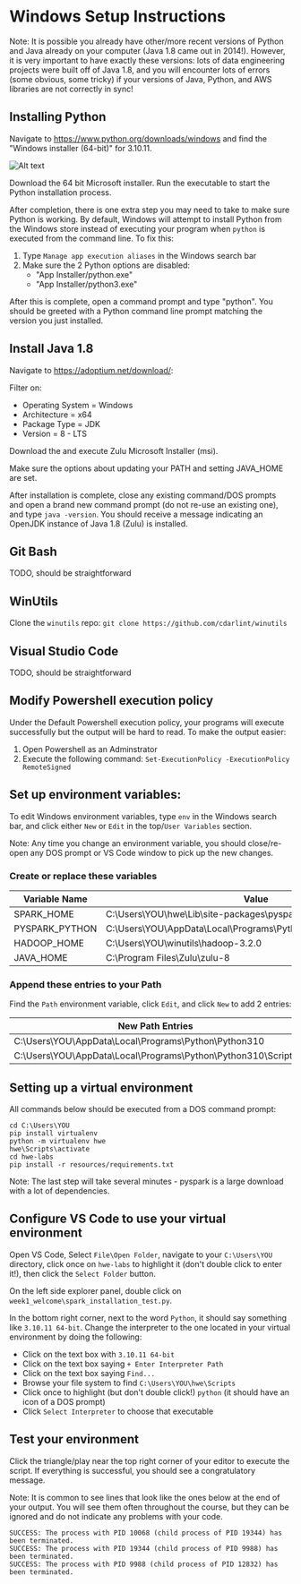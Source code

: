 # Windows Setup Instructions

Note: It is possible you already have other/more recent versions of Python and Java already on your computer (Java 1.8 came out in 2014!). However, it is very important to have exactly these versions: lots of data engineering projects were built off of Java 1.8, and you will encounter lots of errors (some obvious, some tricky) if your versions of Java, Python, and AWS libraries are not correctly in sync!

## Installing Python

Navigate to https://www.python.org/downloads/windows and find the "Windows installer (64-bit)" for 3.10.11.

![Alt text](install-python-windows-1.png)

Download the 64 bit Microsoft installer. Run the executable to start the Python installation process.


After completion, there is one extra step you may need to take to make sure Python is working. By default, Windows will attempt to install Python from the Windows store instead of executing your program when `python` is executed from the command line. To fix this:

1. Type `Manage app execution aliases` in the Windows search bar
2. Make sure the 2 Python options are disabled:
    * "App Installer/python.exe"
    * "App Installer/python3.exe"

After this is complete, open a command prompt and type "python". You should be greeted with a Python command line prompt matching the version you just installed.

## Install Java 1.8
Navigate to https://adoptium.net/download/:

Filter on:
* Operating System = Windows
* Architecture = x64
* Package Type = JDK
* Version = 8 - LTS

Download the and execute Zulu Microsoft Installer (msi).

Make sure the options about updating your PATH and setting JAVA_HOME are set.

After installation is complete, close any existing command/DOS prompts and open a brand new command prompt (do not re-use an existing one), and type `java -version`. You should receive a message indicating an OpenJDK instance of Java 1.8 (Zulu) is installed.

## Git Bash

TODO, should be straightforward

## WinUtils

Clone the `winutils` repo:
`git clone https://github.com/cdarlint/winutils`

## Visual Studio Code

TODO, should be straightforward

## Modify Powershell execution policy
Under the Default Powershell execution policy, your programs will execute successfully but the output will be hard to read. To make the output easier:
1. Open Powershell as an Adminstrator
2. Execute the following command: `Set-ExecutionPolicy -ExecutionPolicy RemoteSigned`


## Set up environment variables:
To edit Windows environment variables, type `env` in the Windows search bar, and click either `New` or `Edit` in the top/`User Variables` section.

Note: Any time you change an environment variable, you should close/re-open any DOS prompt or VS Code window to pick up the new changes.

### Create or replace these variables

|Variable Name |Value                                                          |
|--------------|---------------------------------------------------------------|
|SPARK_HOME    |C:\Users\YOU\hwe\Lib\site-packages\pyspark                     |
|PYSPARK_PYTHON|C:\Users\YOU\AppData\Local\Programs\Python\Python310\python.exe|
|HADOOP_HOME   |C:\Users\YOU\winutils\hadoop-3.2.0                             |
|JAVA_HOME     |C:\Program Files\Zulu\zulu-8                                   |

### Append these entries to your Path
Find the `Path` environment variable, click `Edit`, and click `New` to add 2 entries:

|New Path Entries                                            |
|------------------------------------------------------------|
|C:\Users\YOU\AppData\Local\Programs\Python\Python310        |
|C:\Users\YOU\AppData\Local\Programs\Python\Python310\Scripts|

## Setting up a virtual environment

All commands below should be executed from a DOS command prompt:

```
cd C:\Users\YOU
pip install virtualenv
python -m virtualenv hwe
hwe\Scripts\activate
cd hwe-labs
pip install -r resources/requirements.txt
```

Note: The last step will take several minutes - pyspark is a large download with a lot of dependencies.

## Configure VS Code to use your virtual environment

Open VS Code, Select `File\Open Folder`, navigate to your `C:\Users\YOU` directory, click once on `hwe-labs` to highlight it (don't double click to enter it!), then click the `Select Folder` button.

On the left side explorer panel, double click on `week1_welcome\spark_installation_test.py`.

In the bottom right corner, next to the word `Python`, it should say something like `3.10.11 64-bit`. Change the interpreter to the one located in your virtual environment by doing the following:

* Click on the text box with `3.10.11 64-bit`
* Click on the text box saying `+ Enter Interpreter Path`
* Click on the text box saying `Find...`
* Browse your file system to find `C:\Users\YOU\hwe\Scripts`
* Click once to highlight (but don't double click!) `python` (it should have an icon of a DOS prompt)
* Click `Select Interpreter` to choose that executable

## Test your environment

Click the triangle/play near the top right corner of your editor to execute the script. If everything is successful, you should see a congratulatory message.

Note: It is common to see lines that look like the ones below at the end of your output. You will see them often throughout the course, but they can be ignored and do not indicate any problems with your code.

```
SUCCESS: The process with PID 10068 (child process of PID 19344) has been terminated.
SUCCESS: The process with PID 19344 (child process of PID 9988) has been terminated.
SUCCESS: The process with PID 9988 (child process of PID 12832) has been terminated.
```
